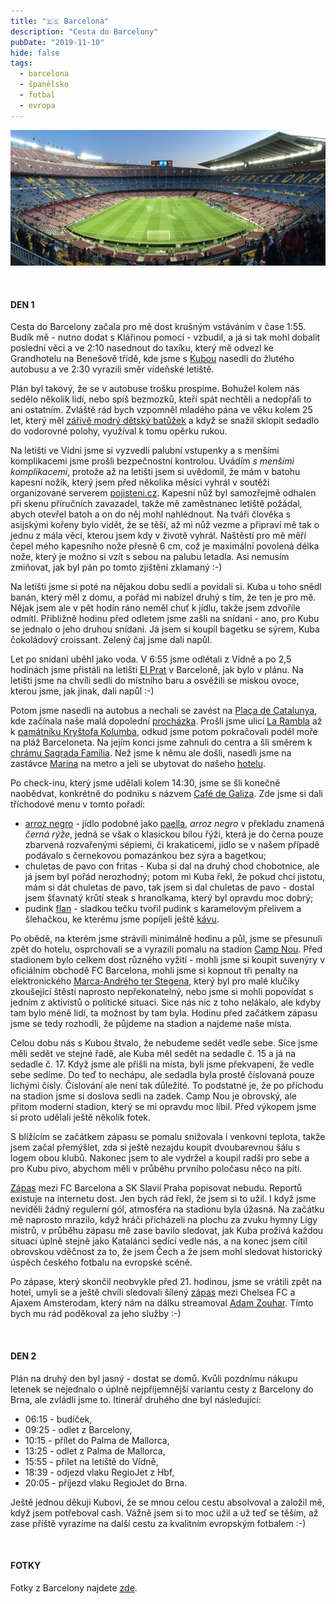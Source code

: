 ```yaml
---
title: "🇪🇸 Barcelona"
description: "Cesta do Barcelony"
pubDate: "2019-11-10"
hide: false
tags:
  - barcelona
  - španělsko
  - fotbal
  - evropa
---
```



![Nou Camp](images/traveling_2019_Barcelona_image.jpg)

&nbsp;

#### DEN 1

Cesta do Barcelony začala pro mě dost krušným vstáváním v čase 1:55. Budík mě -
nutno dodat s Klářinou pomocí - vzbudil, a já si tak mohl dobalit poslední věci
a ve 2:10 nasednout do taxíku, který mě odvezl ke Grandhotelu na Benešově třídě,
kde jsme s [Kubou](https://abload.de/img/2ulu4kzj.png?fbclid=IwAR3R3DEP6xM_3oPI0404xos9xQmZX_sMtNy_pskfZgY-njSu45so43dWPik)
nasedli do žlutého autobusu a ve 2:30 vyrazili směr vídeňské letiště.

Plán byl takový, že se v autobuse trošku prospíme. Bohužel kolem nás sedělo několik
lidí, nebo spíš bezmozků, kteří spát nechtěli a nedopřáli to ani ostatním.
Zvláště rád bych vzpomněl mladého pána ve věku kolem 25 let, který měl
[zářivě modrý dětský batůžek](https://potreby-kancelarske.eu/batoh-me-to-you-motylci-modry~velky.jpg)
a když se snažil sklopit sedadlo do vodorovné polohy, využíval k tomu opěrku rukou.

Na letišti ve Vídni jsme si vyzvedli palubní vstupenky a s menšími komplikacemi
jsme prošli bezpečnostní kontrolou. Uvádím *s menšími komplikacemi*, protože
až na letišti jsem si uvědomil, že mám v batohu kapesní nožík, který jsem před
několika měsíci vyhrál v soutěži organizované serverem [pojisteni.cz](https://www.pojisteni.cz/).
Kapesní nůž byl samozřejmě odhalen při skenu příručních zavazadel, takže mě
zaměstnanec letiště požádal, abych otevřel batoh a on do něj mohl nahlédnout. Na tváři
člověka s asijskými kořeny bylo vidět, že se těší, až mi nůž vezme a připraví mě
tak o jednu z mála věcí, kterou jsem kdy v životě vyhrál. Naštěstí pro mě
měří čepel mého kapesního nože přesně 6 cm, což je maximální povolená délka nože,
který je možno si vzít s sebou na palubu letadla. Asi nemusím zmiňovat, jak byl
pán po tomto zjištění zklamaný :-)

Na letišti jsme si poté na nějakou dobu sedli a povídali si. Kuba u toho snědl banán, který
měl z domu, a pořád mi nabízel druhý s tím, že ten je pro mě. Nějak jsem ale v pět
hodin ráno neměl chuť k jídlu, takže jsem zdvořile odmítl. Přibližně hodinu před
odletem jsme zašli na snídani - ano, pro Kubu se jednalo o jeho druhou snídani.
Já jsem si koupil bagetku se sýrem, Kuba čokoládový croissant. Zelený čaj jsme dali napůl.

Let po snídani uběhl jako voda. V 6:55 jsme odlétali z Vídně a po 2,5 hodinách
jsme přistáli na letišti [El Prat](https://cs.wikipedia.org/wiki/Leti%C5%A1t%C4%9B_Barcelona-El_Prat)
v Barceloně, jak bylo v plánu. Na letišti jsme na chvíli sedli do místního baru a
osvěžili se miskou ovoce, kterou jsme, jak jinak, dali napůl :-)

Potom jsme nasedli na autobus a nechali se zavést na
[Plaça de Catalunya](https://en.wikipedia.org/wiki/Pla%C3%A7a_de_Catalunya), kde
začínala naše malá dopolední [procházka](https://www.strava.com/activities/2842718115).
Prošli jsme ulicí [La Rambla](https://en.wikipedia.org/wiki/La_Rambla,_Barcelona) až
k [památníku Kryštofa Kolumba](https://en.wikipedia.org/wiki/Columbus_Monument,_Barcelona),
odkud jsme potom pokračovali podél moře na pláž Barceloneta. Na jejím konci jsme
zahnuli do centra a šli směrem k
[chrámu Sagrada Família](https://cs.wikipedia.org/wiki/Sagrada_Fam%C3%ADlia).
Než jsme k němu ale došli, nasedli jsme na zastávce
[Marina](https://en.wikipedia.org/wiki/Marina_station) na metro a jeli se ubytovat
do našeho [hotelu](https://apartamentos-dv.hotelbcn-barcelona.com/en/#rooms).

Po check-inu, který jsme udělali kolem 14:30, jsme se šli konečně naobědvat, konkrétně
do podniku s názvem [Café de Galiza](https://www.tripadvisor.cz/Restaurant_Review-g187497-d12288451-Reviews-Cafe_de_Galiza_Restaurant_Bar-Barcelona_Catalonia.html).
Zde jsme si dali tříchodové menu v tomto pořadí:

- [arroz negro](https://cs.wikipedia.org/wiki/Arr%C3%B2s_negre) - jídlo podobné
jako [paella](https://cs.wikipedia.org/wiki/Paella), *arroz negro* v překladu
znamená *černá rýže*, jedná se však o klasickou bílou řýži, která je do černa
pouze zbarvená rozvařenými sépiemi, či krakaticemi, jídlo se v našem případě
podávalo s černekovou pomazánkou bez sýra a bagetkou;
- chuletas de pavo con fritas - Kuba si dal na druhý chod chobotnice, ale já jsem
byl pořád nerozhodný; potom mi Kuba řekl, že pokud chci jistotu, mám si dát
chuletas de pavo, tak jsem si dal chuletas de pavo - dostal jsem šťavnatý krůtí
steak s hranolkama, který byl opravdu moc dobrý;
- pudink [flan](https://en.wikipedia.org/wiki/Flan) - sladkou tečku tvořil pudink
s karamelovým přelivem a šlehačkou, ke kterému jsme popíjeli ještě
[kávu](https://cs.wikipedia.org/wiki/K%C3%A1va).

Po obědě, na kterém jsme strávili minimálně hodinu a půl, jsme se přesunuli zpět
do hotelu, osprchovali se a vyrazili pomalu na stadion [Camp Nou](https://cs.wikipedia.org/wiki/Camp_Nou).
Před stadionem bylo celkem dost různého vyžití - mohli jsme si koupit suvenýry
v oficiálním obchodě FC Barcelona, mohli jsme si kopnout tři penalty na
elektronického [Marca-Andrého ter Stegena](https://cs.wikipedia.org/wiki/Marc-Andr%C3%A9_ter_Stegen),
který byl pro malé klučíky zkoušející štěstí naprosto nepřekonatelný, nebo jsme
si mohli popovídat s jedním z aktivistů o politické situaci. Sice nás nic z toho
nelákalo, ale kdyby tam bylo méně lidí, ta možnost by tam byla. Hodinu před
začátkem zápasu jsme se tedy rozhodli, že půjdeme na stadion a najdeme naše místa.

Celou dobu nás s Kubou štvalo, že nebudeme sedět vedle sebe. Sice jsme měli
sedět ve stejné řadě, ale Kuba měl sedět na sedadle č. 15 a já na sedadle č. 17.
Když jsme ale přišli na místa, byli jsme překvapeni, že vedle sebe sedíme. Do teď
to nechápu, ale sedadla byla prostě číslovaná pouze lichými čísly. Číslování ale
není tak důležité. To podstatné je, že po příchodu na stadion jsme si doslova
sedli na zadek. Camp Nou je obrovský, ale přitom moderní stadion, který
se mi opravdu moc líbil. Před výkopem jsme si proto udělali ještě několik fotek.

S blížícím se začátkem zápasu se pomalu snižovala i venkovní teplota, takže jsem
začal přemýšlet, zda si ještě nezajdu koupit dvoubarevnou šálu s logem obou klubů.
Nakonec jsem to ale vydržel a koupil radši pro sebe a pro Kubu pivo, abychom měli
v průběhu prvního poločasu něco na pití.

[Zápas](https://www.slavia.cz/zapas.asp?id=Po-heroickem-vykonu-vezeme-z-Nou-Campu-bod-3607)
mezi FC Barcelona a SK Slavií Praha popisovat nebudu. Reportů existuje na internetu dost.
Jen bych rád řekl, že jsem si to užil. I když jsme neviděli žádný regulerní gól,
atmosféra na stadionu byla úžasná. Na začátku mě naprosto mrazilo, když hráči
přicházeli na plochu za zvuku hymny Ligy mistrů, v průběhu zápasu mě zase bavilo
sledovat, jak Kuba prožívá každou situaci úplně stejně jako Katalánci sedící vedle
nás, a na konec jsem cítil obrovskou vděčnost za to, že jsem Čech a že jsem mohl
sledovat historický úspěch českého fotbalu na evropské scéně.

Po zápase, který skončil neobvykle před 21. hodinou, jsme se vrátili zpět na hotel,
umyli se a ještě chvíli sledovali šílený [zápas](https://www.chelsea-fc.cz/12206-chelsea-4-4-ajax)
mezi Chelsea FC a Ajaxem Amsterodam, který nám na dálku streamoval
[Adam Zouhar](https://www.linkedin.com/in/zouharadam/?originalSubdomain=cz).
Tímto bych mu rád poděkoval za jeho služby :-)

&nbsp;

#### DEN 2

Plán na druhý den byl jasný - dostat se domů. Kvůli pozdnímu nákupu letenek se
nejednalo o úplně nejpříjemnější variantu cesty z Barcelony do Brna, ale zvládli
jsme to. Itinerář druhého dne byl následující:

- 06:15 - budíček,
- 09:25 - odlet z Barcelony,
- 10:15 - přílet do Palma de Mallorca,
- 13:25 - odlet z Palma de Mallorca,
- 15:55 - přílet na letiště do Vídně,
- 18:39 - odjezd vlaku RegioJet z Hbf,
- 20:05 - příjezd vlaku RegioJet do Brna.

Ještě jednou děkuji Kubovi, že se mnou celou cestu absolvoval a založil mě, když
jsem potřeboval cash. Vážně jsem si to moc užil a už teď se těším, až zase příště
vyrazíme na další cestu za kvalitním evropským fotbalem :-)

&nbsp;

#### FOTKY

Fotky z Barcelony najdete [zde](https://photos.app.goo.gl/n7AR8iHBaUTsw7RN9).
